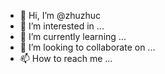 - 👋 Hi, I’m @zhuzhuc
- 👀 I’m interested in ...
- 🌱 I’m currently learning ...
- 💞️ I’m looking to collaborate on ...
- 📫 How to reach me ...

<!---
zhuzhuc/zhuzhuc is a ✨ special ✨ repository because its `README.md` (this file) appears on your GitHub profile.
You can click the Preview link to take a look at your changes.
--->

